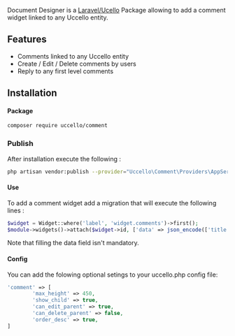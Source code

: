 Document Designer is a [Laravel/Ucello](https://github.com/uccellolabs/uccello) Package allowing to add a comment widget linked to any Uccello entity.

## Features

- Comments linked to any Uccello entity
- Create / Edit / Delete comments by users
- Reply to any first level comments


## Installation

#### Package
```bash
composer require uccello/comment
```

### Publish
After installation execute the following :
```bash
php artisan vendor:publish --provider="Uccello\Comment\Providers\AppServiceProvider"
```

#### Use

To add a comment widget add a migration that will execute the following lines :
```php
$widget = Widget::where('label', 'widget.comments')->first();
$module->widgets()->attach($widget->id, ['data' => json_encode(['title' => 'Comments']), 'sequence' => 0]);
```
Note that filling the data field isn't mandatory.

#### Config

You can add the folowing optional setings to your uccello.php config file:
```php
'comment' => [
        'max_height' => 450,
        'show_child' => true,
        'can_edit_parent' => true,
        'can_delete_parent' => false,
        'order_desc' => true,
]
```
